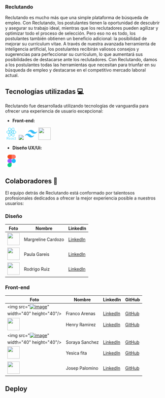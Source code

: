 ﻿### **Reclutando**

Reclutando es mucho más que una simple plataforma de búsqueda de empleo. Con Reclutando, los postulantes tienen la oportunidad de descubrir y asegurar su trabajo ideal, mientras que los reclutadores pueden agilizar y optimizar todo el proceso de selección. Pero eso no es todo, los postulantes también obtienen un beneficio adicional: la posibilidad de mejorar su currículum vitae. A través de nuestra avanzada herramienta de inteligencia artificial, los postulantes recibirán valiosos consejos y sugerencias para perfeccionar su currículum, lo que aumentará sus posibilidades de destacarse ante los reclutadores. Con Reclutando, damos a los postulantes todas las herramientas que necesitan para triunfar en su búsqueda de empleo y destacarse en el competitivo mercado laboral actual.
 
 
 ## Tecnologías utilizadas 💻
 Reclutando fue desarrollada utilizando tecnologías de vanguardia para ofrecer una experiencia de usuario excepcional:
 
 - **Front-end:**




 <img src="https://raw.githubusercontent.com/devicons/devicon/master/icons/react/react-original-wordmark.svg" alt="react" width="40" height="40"/>
 
 <img src ="https://redux.js.org" target="_blank" rel="noreferrer"/>
 
<img aling="left" width='40'  height="40" src="https://github.com/devicons/devicon/blob/master/icons/tailwindcss/tailwindcss-plain.svg"/>

<img aling="left" width='40'  height="40" src="https://github.com/devicons/devicon/blob/master/icons/firebase/firebase.svg"/>
 

- **Diseño UX/Ui:** 

<img aling="left" width='40'   height="40" src=https://github.com/devicons/devicon/blob/master/icons/figma/figma-original.svg/>




## Colaboradores 👥

El equipo detrás de Reclutando está conformado por talentosos profesionales dedicados a ofrecer la mejor experiencia posible a nuestros usuarios:

### Diseño

| Foto | Nombre | LinkedIn |
|------|--------|----------|
| <img src="https://media.licdn.com/dms/image/C4D03AQHnKvwyAcEGvw/profile-displayphoto-shrink_800_800/0/1647384929199?e=1691625600&v=beta&t=82Si2n7y7mUyGqhh2EPSrQbVB-xIo0uVEGC2vitZdgs" width="40" height="40"/> | Margreline Cardozo | <a href="https://www.linkedin.com/in/mcgonzal/">LinkedIn</a> | 
| <img src="https://media.licdn.com/dms/image/D4D03AQGtpj57CGQfAA/profile-displayphoto-shrink_800_800/0/1681334736714?e=1691625600&v=beta&t=KFf48EZP5AvahPCrFYLJqBOzPSWgvF3y5TYxULMkTt4" width="40" height="40"/> | Paula Gareis | <a href="https://www.linkedin.com/in/pauladanielagareis/overlay/photo/">LinkedIn</a> | 
| <img src="https://media.licdn.com/dms/image/D4E35AQFH5jUb5SoUJg/profile-framedphoto-shrink_800_800/0/1633372921159?e=1686949200&v=beta&t=TkBlz_nQgOa4eYFZSfOOiEHcmKfFsB2khfSXWsso7m8" width="40" height="40"/> | Rodrigo Ruiz | <a href="https://www.linkedin.com/in/uirodriruiz/">LinkedIn</a> | 




### Front-end

| Foto | Nombre | LinkedIn | GitHub |
|------|--------|----------|---------|
| <img src="[![image](https://github.com/No-Country/S8-21-t-react-agregarback/assets/100691940/b5b4a7b5-2d10-45e6-b4e7-067180c5d6ca)](https://media.licdn.com/dms/image/D4D03AQF4rl_kgEvN4w/profile-displayphoto-shrink_800_800/0/1675148876077?e=1691625600&v=beta&t=wGOa78HHlJUda2jjM7WuqNUbJmiTTRGpHqoOz3PYhjs)"
 width="40" height="40"/> | Franco Arenas | <a href="https://www.linkedin.com/in/franco-arenas/">LinkedIn</a> | <a href="https://github.com/francoarenas">GitHub</a> |
| <img src="" width="40" height="40"/> | Henry Ramirez | <a href="https://www.linkedin.com/in/henry-ramirez-417861259/">LinkedIn</a> | <a href="https://github.com/HenryMilac">GitHub</a> |
| <img src="[![image](https://github.com/No-Country/S8-21-t-react-agregarback/assets/100691940/0880f9da-0aa9-47ab-a8d4-982730c262b5)](https://media.licdn.com/dms/image/D4E03AQGq7z0s8QAy3g/profile-displayphoto-shrink_800_800/0/1671719682201?e=1691625600&v=beta&t=EqT_HmX-St9EgZr9gT4Gl8E6ap8lNCq0gCsLreJHIYg)"
 width="40" height="40"/> | Soraya Sanchez | <a href="https://www.linkedin.com/in/soraya-yenile-sanchez/">LinkedIn</a> | <a href="https://github.com/SanchezSoraya">GitHub</a> |
| <img src="" width="40" height="40"/> | Yesica fita | <a href="">LinkedIn</a> | <a href="https://github.com/yesifita">GitHub</a> |
| <img src="" width="40" height="40"/> | Josep Palomino | <a href="">LinkedIn</a> | <a href="https://github.com/JosepF5">GitHub</a> |


## Deploy
